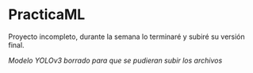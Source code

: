 # PracticaML

Proyecto incompleto, durante la semana lo terminaré y subiré su versión final.

*Modelo YOLOv3 borrado para que se pudieran subir los archivos*

